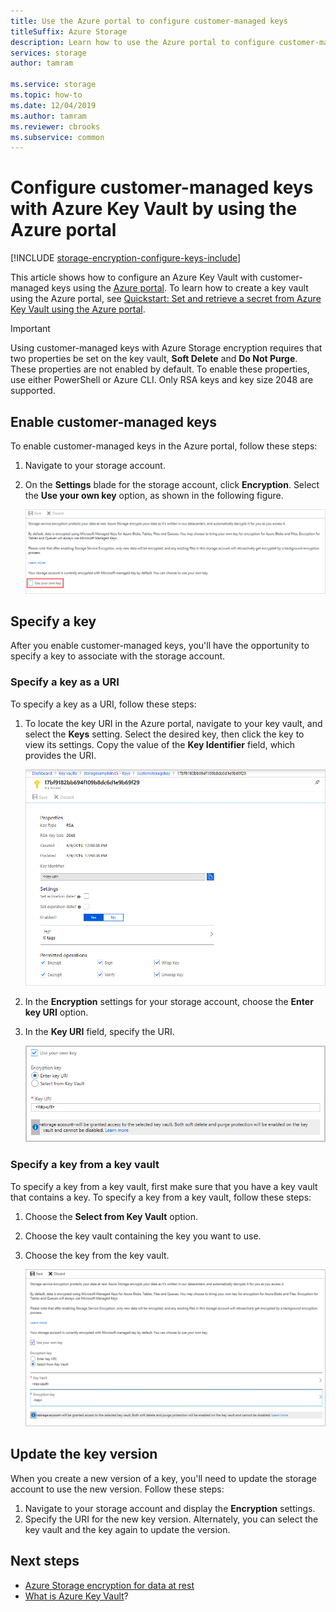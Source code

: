 ```yaml
---
title: Use the Azure portal to configure customer-managed keys
titleSuffix: Azure Storage
description: Learn how to use the Azure portal to configure customer-managed keys with Azure Key Vault for Azure Storage encryption. Customer-managed keys enable you to create, rotate, disable, and revoke access controls.
services: storage
author: tamram

ms.service: storage
ms.topic: how-to
ms.date: 12/04/2019
ms.author: tamram
ms.reviewer: cbrooks
ms.subservice: common
---
```


# Configure customer-managed keys with Azure Key Vault by using the Azure portal

[!INCLUDE [storage-encryption-configure-keys-include](../../../includes/storage-encryption-configure-keys-include.md)]

This article shows how to configure an Azure Key Vault with customer-managed keys using the [Azure portal](https://portal.azure.com/). To learn how to create a key vault using the Azure portal, see [Quickstart: Set and retrieve a secret from Azure Key Vault using the Azure portal](../../key-vault/quick-create-portal.md).

> [!IMPORTANT]
> Using customer-managed keys with Azure Storage encryption requires that two properties be set on the key vault, **Soft Delete** and **Do Not Purge**. These properties are not enabled by default. To enable these properties, use either PowerShell or Azure CLI.
> Only RSA keys and key size 2048 are supported.

## Enable customer-managed keys

To enable customer-managed keys in the Azure portal, follow these steps:

1. Navigate to your storage account.
1. On the **Settings** blade for the storage account, click **Encryption**. Select the **Use your own key** option, as shown in the following figure.

    ![Portal screenshot showing encryption option](./media/storage-encryption-keys-portal/ssecmk1.png)

## Specify a key

After you enable customer-managed keys, you'll have the opportunity to specify a key to associate with the storage account.

### Specify a key as a URI

To specify a key as a URI, follow these steps:

1. To locate the key URI in the Azure portal, navigate to your key vault, and select the **Keys** setting. Select the desired key, then click the key to view its settings. Copy the value of the **Key Identifier** field, which provides the URI.

    ![Screenshot showing key vault key URI](media/storage-encryption-keys-portal/key-uri-portal.png)

1. In the **Encryption** settings for your storage account, choose the **Enter key URI** option.
1. In the **Key URI** field, specify the URI.

   ![Screenshot showing how to enter key URI](./media/storage-encryption-keys-portal/ssecmk2.png)

### Specify a key from a key vault

To specify a key from a key vault, first make sure that you have a key vault that contains a key. To specify a key from a key vault, follow these steps:

1. Choose the **Select from Key Vault** option.
2. Choose the key vault containing the key you want to use.
3. Choose the key from the key vault.

   ![Screenshot showing customer-managed key option](./media/storage-encryption-keys-portal/ssecmk3.png)

## Update the key version

When you create a new version of a key, you'll need to update the storage account to use the new version. Follow these steps:

1. Navigate to your storage account and display the **Encryption** settings.
1. Specify the URI for the new key version. Alternately, you can select the key vault and the key again to update the version.

## Next steps

- [Azure Storage encryption for data at rest](storage-service-encryption.md)
- [What is Azure Key Vault](https://docs.microsoft.com/azure/key-vault/key-vault-overview)?
